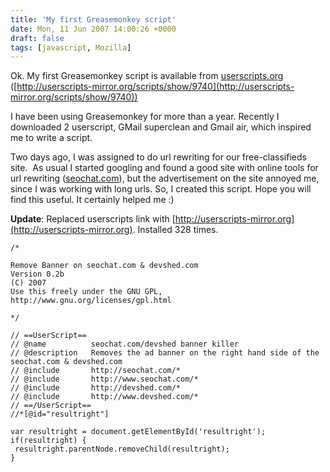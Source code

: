 ```yaml
---
title: 'My first Greasemonkey script'
date: Mon, 11 Jun 2007 14:00:26 +0000
draft: false
tags: [javascript, Mozilla]
---
```

Ok. My first Greasemonkey script is available from [userscripts.org](http://userscripts.org/) ([http://userscripts-mirror.org/scripts/show/9740](http://userscripts-mirror.org/scripts/show/9740)) 

I have been using Greasemonkey for more than a year. Recently I downloaded 2 userscript, GMail superclean and Gmail air, which inspired me to write a script. 

Two days ago, I was assigned to do url rewriting for our free-classifieds site.  As usual I started googling and found a good site with online tools for url rewriting ([seochat.com](http://seochat.com/)), but the advertisement on the site annoyed me, since I was working with long urls. So, I created this script. Hope you will find this useful. It certainly helped me :)


**Update**: Replaced userscripts link with [http://userscripts-mirror.org](http://userscripts-mirror.org).  Installed 328 times. 


```
/*

Remove Banner on seochat.com & devshed.com
Version 0.2b
(C) 2007  
Use this freely under the GNU GPL, http://www.gnu.org/licenses/gpl.html

*/

// ==UserScript==
// @name          seochat.com/devshed banner killer
// @description   Removes the ad banner on the right hand side of the seochat.com & devshed.com
// @include       http://seochat.com/*
// @include       http://www.seochat.com/*
// @include       http://devshed.com/*
// @include       http://www.devshed.com/*
// ==/UserScript==
//*[@id="resultright"]

var resultright = document.getElementById('resultright');
if(resultright) {
 resultright.parentNode.removeChild(resultright);
}
```